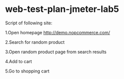 # web-test-plan-jmeter-lab5

Script of following site:

1.Open homepage http://demo.nopcommerce.com/

2.Search for random product

3.Open random product page from search results

4.Add to cart

5.Go to shopping cart
